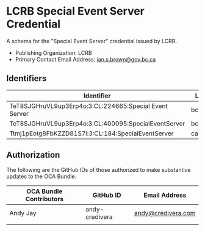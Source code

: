 # LCRB Special Event Server Credential

A schema for the "Special Event Server" credential issued by LCRB.

- Publishing Organization: LCRB
- Primary Contact Email Address: ian.s.brown@gov.bc.ca

## Identifiers

| Identifier                          | Location  | URL                                                   |
| ----------------------------------- | --------- | ----------------------------------------------------- |
| TeT8SJGHruVL9up3Erp4o:3:CL:224665:Special Event Server | bcovrin:test | http://test.bcovrin.vonx.io:3707/tx/BCOVRIN_TEST/domain/224676 |
| TeT8SJGHruVL9up3Erp4o:3:CL:400095:SpecialEventServer | bcovrin:test | http://test.bcovrin.vonx.io:3707/tx/BCOVRIN_TEST/domain/400108 |
| Ttmj1pEotg8FbKZZD81S7i:3:CL:184:SpecialEventServer | candy:test | https://candyscan.idlab.org/tx/CANDY_TEST/domain/195 |

## Authorization

The following are the GitHub IDs of those authorized to make substantive updates to the OCA Bundle.

| OCA Bundle Contributors | GitHub ID  | Email Address            |
| ----------------------- | ---------- | ------------------------ |
| Andy Jay                | andy-credivera | andy@credivera.com       |
|                         |            |                          |
